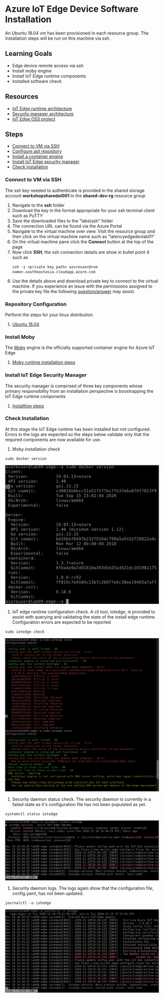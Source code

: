 # Azure IoT Edge Device Software Installation
An Ubuntu 18.04 vm has been provisioned in each resource group. The installation steps will be run on this machine via ssh.  

## Learning Goals
* Edge device remote access via ssh  
* Install moby engine
* Install IoT Edge runtime components
* Installed software check

## Resources
* [IoT Edge runtime architecture](https://docs.microsoft.com/en-us/azure/iot-edge/iot-edge-runtime)
* [Security manager architecture](https://docs.microsoft.com/en-us/azure/iot-edge/iot-edge-security-manager)
* [IoT Edge OSS project](https://github.com/Azure/iotedge)

## Steps
* [Connect to VM via SSH](#connect-to-vm-via-ssh)
* [Configure apt repository](#repository-configuration)
* [Install a container engine](#install-moby)
* [Install IoT Edge security manager](#install-iot-edge-security-manager)
* [Check installation](#check-installation)


### Connect to VM via SSH
The ssh key needed to authenticate is provided in the shared storage account **workshopsharedst001** in the **shared-dev-rg** resource group
1. Navigate to the **ssh** folder
1. Download the key in the format appropriate for your ssh terminal client such as PuTTY 
1. Save the downloaded files to the "labs\ssh" folder
1. The connection URL can be found via the Azure Portal
1. Navigate to the virtual machine over view. Visit the resource group and then click on the virtual machine name such as "latencyedgedevlab01"
1. On the virtual machine pane click the **Connect** button at the top of the page
1. Now click **SSH**, the ssh connection details are show in bullet point 4 such as
   ```
   ssh -i <private key path> azureuser@<vm name>.southeastasia.cloudapp.azure.com
   ```
1. Use the details above and download private key to connect to the virtual machine. If you experience an issue with the permissions assigned to the private key file the following [question/answer](https://superuser.com/questions/1296024/windows-ssh-permissions-for-private-key-are-too-open) may assist.  


### Repository Configuration
Perform the steps for your linux distribution
1. [Ubuntu 18.04](https://docs.microsoft.com/en-us/azure/iot-edge/how-to-install-iot-edge?tabs=linux#prerequisites)

### Install Moby
The [Moby](https://mobyproject.org/) engine is the  officially supported container engine for Azure IoT Edge
1. [Moby runtime installation steps](https://docs.microsoft.com/en-us/azure/iot-edge/how-to-install-iot-edge?tabs=linux#install-a-container-engine) 

### Install IoT Edge Security Manager
The security manager is comprised of three key components whose primary responsibility from an installation perspective is boostrapping the IoT Edge runtime components
1. [Installtion steps](https://docs.microsoft.com/en-us/azure/iot-edge/how-to-install-iot-edge?tabs=linux#install-the-iot-edge-security-daemon)

### Check Installation
At this stage the IoT Edge runtime has been installed but not configured. Errors in the logs are expected so the steps below validate only that the required components are now available for use.
1. Moby installation check
```
sudo docker version
```
![Moby Version](assets/moby-version.png)
1. IoT edge runtime configuration check. A cli tool, iotedge, is provided to assist with querying and validating the state of the install edge runtime. Configuration errors are expected to be reported
```
sudo iotedge check
```
![iotedge check](assets/iotedge-check.png)
1. Security daemon status check. The security daemon is currently in a failed state as it's configuration file has not been populated as yet.
```
systemctl status iotedge
```
![systemctl status](assets/systemctl-iotedge.png)
1. Security daemon logs. The logs again show that the configuration file, config.yaml, has not been updated.
```
journalctl -u iotedge
```
![journalctl status](assets/journalctl-iotedge.png)